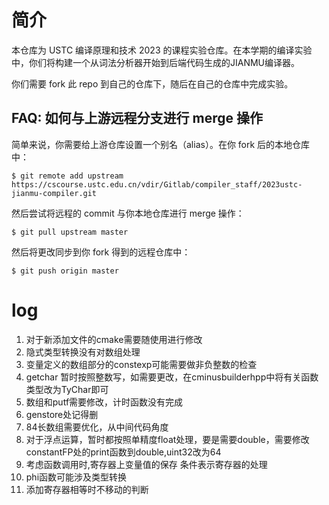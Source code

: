 # 简介

本仓库为 USTC 编译原理和技术 2023 的课程实验仓库。在本学期的编译实验中，你们将构建一个从词法分析器开始到后端代码生成的JIANMU编译器。

你们需要 fork 此 repo 到自己的仓库下，随后在自己的仓库中完成实验。

## FAQ: 如何与上游远程分支进行 merge 操作

简单来说，你需要给上游仓库设置一个别名（alias）。在你 fork 后的本地仓库中：

```shell
$ git remote add upstream https://cscourse.ustc.edu.cn/vdir/Gitlab/compiler_staff/2023ustc-jianmu-compiler.git
```

然后尝试将远程的 commit 与你本地仓库进行 merge 操作：

```shell
$ git pull upstream master
```

然后将更改同步到你 fork 得到的远程仓库中：

```shell
$ git push origin master
```

# log
1. 对于新添加文件的cmake需要随使用进行修改
3. 隐式类型转换没有对数组处理
4. 变量定义的数组部分的constexp可能需要做非负整数的检查
5. getchar 暂时按照整数写，如需要更改，在cminusbuilderhpp中将有关函数类型改为TyChar即可
6. 数组和putf需要修改，计时函数没有完成
7. genstore处记得删
8. 84长数组需要优化，从中间代码角度
9. 对于浮点运算，暂时都按照单精度float处理，要是需要double，需要修改constantFP处的print函数到double,uint32改为64
10. 考虑函数调用时,寄存器上变量值的保存 条件表示寄存器的处理
11. phi函数可能涉及类型转换
12. 添加寄存器相等时不移动的判断